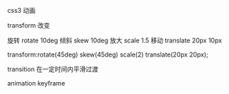 css3 
动画

transform 改变

旋转 rotate 10deg
倾斜 skew 10deg
放大 scale 1.5
移动 translate 20px 10px

transform:rotate(45deg) skew(45deg) scale(2) translate(20px 20px);

transition 在一定时间内平滑过渡

animation keyframe